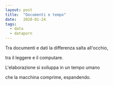 ```yaml
---
layout: post
title:  "Documenti e tempo"
date:   2020-01-24
tags:
  - data
  - dataporn
---
```


Tra documenti e dati la differenza salta all'occhio,

tra il leggere e il computare.

L'elaborazione si sviluppa in un tempo umano

che la macchina comprime, espandendo.

